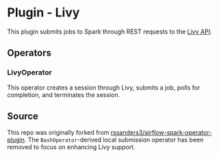 # Plugin - Livy

This plugin submits jobs to Spark through REST requests to the [Livy API](https://livy.incubator.apache.org/examples/).

## Operators
### LivyOperator
This operator creates a session through Livy, submits a job, polls for completion, and terminates the session.


## Source
This repo was originally forked from [rssanders3/airflow-spark-operator-plugin](https://github.com/rssanders3/airflow-spark-operator-plugin).
The `BashOperator`-derived local submission operator has been removed to focus on enhancing Livy support.